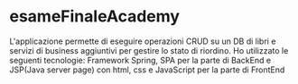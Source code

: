 # esameFinaleAcademy
L'applicazione permette di eseguire operazioni CRUD su un DB di libri e servizi di business aggiuntivi per gestire lo stato di riordino. Ho utilizzato le seguenti tecnologie: Framework Spring, SPA per la parte di BackEnd e JSP(Java server page) con html, css e JavaScript per la parte di FrontEnd
